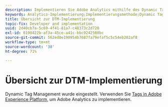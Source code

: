 ```yaml
---
description: Implementieren Sie Adobe Analytics mithilfe des Dynamic Tag Managements.
keywords: Analytics-Implementierung;Implementierungsmethode;Dynamic Tag Management;DTM
title: Übersicht zur DTM-Implementierung
topic-fix: Developer and implementation
uuid: 2d40cb7a-5c69-4f41-81a7-c48373c2d720
exl-id: 0198422b-af3a-45ce-a41c-bbc9242580bc
source-git-commit: 562ed0e190954b7687fa79efaf5c5c54eb202af8
workflow-type: tm+mt
source-wordcount: '38'
ht-degree: 71%

---
```


# Übersicht zur DTM-Implementierung

Dynamic Tag Management wurde eingestellt. Verwenden Sie [Tags in Adobe Experience Platform](/help/implement/launch/overview.md), um Adobe Analytics zu implementieren.
